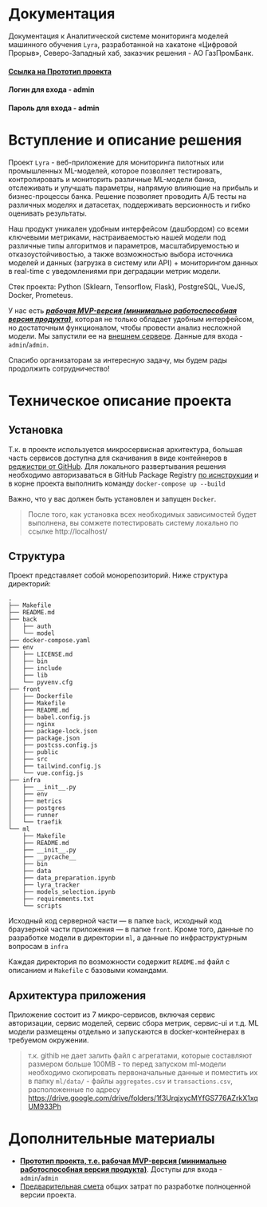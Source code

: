 # Документация
Документация к Аналитической системе мониторинга моделей машинного обучения `Lyra`, разработанной на хакатоне «Цифровой Прорыв», Северо-Западный хаб, заказчик решения - АО ГазПромБанк.

#### [**Ссылка на Прототип проекта**](http://178.154.232.207)
#### Логин для входа - **admin**
#### Пароль для входа - **admin**

# Вступление и описание решения

Проект `Lyra` - веб-приложение для мониторинга пилотных или промышленных ML-моделей, которое позволяет тестировать, контролировать и мониторить различные ML-модели банка, отслеживать и улучшать параметры, напрямую влияющие на прибыль и бизнес-процессы банка. Решение позволяет проводить А/Б тесты на различных моделях и датасетах, поддерживать версионность и гибко оценивать результаты.

Наш продукт уникален удобным интерфейсом (дашбордом) со всеми ключевыми метриками, настраиваемостью нашей модели под различные типы алгоритмов и параметров, масштабируемостью и отказоустойчивостью, а также возможностью выбора источника моделей и данных (загрузка в систему или API) + мониторингом данных в real-time с уведомлениями при деградации метрик модели.

Стек проекта: Python (Sklearn, Tensorflow, Flask), PostgreSQL, VueJS, Docker, Prometeus.

У нас есть [***рабочая MVP-версия (минимально работоспособная версия продукта)***](http://178.154.232.207), которая не только обладает удобным интерфейсом, но достаточным функционалом, чтобы провести анализ несложной модели. Мы запустили ее на [внешнем сервере](http://178.154.232.207). Данные для входа - `admin`/`admin`.

Спасибо организаторам за интересную задачу, мы будем рады продолжить сотрудничество!

# Техническое описание проекта
## Установка
Т.к. в проекте используется микросервисная архитектура, большая часть сервисов доступна для скачивания в виде контейнеров в [реджистри от GitHub](https://github.com/alewkinr?tab=packages&repo_name=lyra).
Для локального развертывания решения необходимо авторизаваться в GitHub Package Registry [по иснструкции](https://docs.github.com/en/free-pro-team@latest/packages/using-github-packages-with-your-projects-ecosystem/configuring-docker-for-use-with-github-packages#authenticating-to-github-packages) и в корне проекта выполнить команду `docker-compose up --build`

Важно, что у вас должен быть установлен и запущен `Docker`.

> После того, как установка всех необходимых зависимостей будет выполнена, вы сомжете потестировать систему локально по ссылке http://localhost/

## Структура
Проект представляет собой монорепозиторий. Ниже структура директорий:
```
.
├── Makefile
├── README.md
├── back
│   ├── auth
│   └── model
├── docker-compose.yaml
├── env
│   ├── LICENSE.md
│   ├── bin
│   ├── include
│   ├── lib
│   └── pyvenv.cfg
├── front
│   ├── Dockerfile
│   ├── Makefile
│   ├── README.md
│   ├── babel.config.js
│   ├── nginx
│   ├── package-lock.json
│   ├── package.json
│   ├── postcss.config.js
│   ├── public
│   ├── src
│   ├── tailwind.config.js
│   └── vue.config.js
├── infra
│   ├── __init__.py
│   ├── env
│   ├── metrics
│   ├── postgres
│   ├── runner
│   └── traefik
└── ml
    ├── Makefile
    ├── README.md
    ├── __init__.py
    ├── __pycache__
    ├── bin
    ├── data
    ├── data_preparation.ipynb
    ├── lyra_tracker
    ├── models_selection.ipynb
    ├── requirements.txt
    └── scripts
```
Исходный код серверной части — в папке `back`, исходный код браузерной части приложения — в папке `front`. Кроме того, данные по разработке модели в директории `ml`, а данные по инфраструктурным вопросам в `infra`

Каждая директория по возможности содержит `README.md` файл с описанием и `Makefile` с базовыми командами.

## Архитектура приложения
Приложение состоит из 7 микро-сервисов, включая сервис авторизации, сервис моделей, сервис сбора метрик, сервис-ui и  т.д. 
ML модели размещены отдельно и запускаются в docker-контейнерах в требуемом окружении.

> т.к. githib не дает залить файл с агрегатами, которые составляют размером больше 100MB - то перед запуском ml-модели необходимо скопировать первоначальные данные и поместить их в папку `ml/data/` - файлы `aggregates.csv` и `transactions.csv`, расположенные по адресу https://drive.google.com/drive/folders/1f3UrqjxycMYfGS776AZrkX1xqUM933Ph

# Дополнительные материалы

- [**Прототип проекта, т.е. рабочая MVP-версия (минимально работоспособная версия продукта)**](http://178.154.232.207). Доступы для входа - `admin`/`admin`
- [Предварительная смета](https://docs.google.com/spreadsheets/d/18e8cbCPE32qtVBJIUeRcRZII0Z91vVfwcjR8ZY6sMCs/edit#gid=0) общих затрат по разработке полноценной версии проекта.
